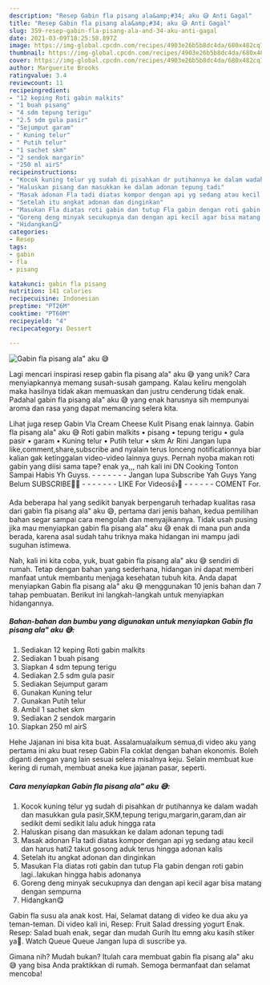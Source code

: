 ```yaml
---
description: "Resep Gabin fla pisang ala&amp;#34; aku 😅 Anti Gagal"
title: "Resep Gabin fla pisang ala&amp;#34; aku 😅 Anti Gagal"
slug: 359-resep-gabin-fla-pisang-ala-and-34-aku-anti-gagal
date: 2021-03-09T18:25:58.897Z
image: https://img-global.cpcdn.com/recipes/4903e26b5b8dc4da/680x482cq70/gabin-fla-pisang-ala-aku-foto-resep-utama.jpg
thumbnail: https://img-global.cpcdn.com/recipes/4903e26b5b8dc4da/680x482cq70/gabin-fla-pisang-ala-aku-foto-resep-utama.jpg
cover: https://img-global.cpcdn.com/recipes/4903e26b5b8dc4da/680x482cq70/gabin-fla-pisang-ala-aku-foto-resep-utama.jpg
author: Marguerite Brooks
ratingvalue: 3.4
reviewcount: 11
recipeingredient:
- "12 keping Roti gabin malkits"
- "1 buah pisang"
- "4 sdm tepung terigu"
- "2.5 sdm gula pasir"
- "Sejumput garam"
- " Kuning telur"
- " Putih telur"
- "1 sachet skm"
- "2 sendok margarin"
- "250 ml airS"
recipeinstructions:
- "Kocok kuning telur yg sudah di pisahkan dr putihannya ke dalam wadah dan masukkan gula pasir,SKM,tepung terigu,margarin,garam,dan air sedikit demi sedikit lalu aduk hingga rata"
- "Haluskan pisang dan masukkan ke dalam adonan tepung tadi"
- "Masak adonan Fla tadi diatas kompor dengan api yg sedang atau kecil dan harus hati2 takut gosong aduk terus hingga adonan kalis"
- "Setelah itu angkat adonan dan dinginkan"
- "Masukan Fla diatas roti gabin dan tutup Fla gabin dengan roti gabin lagi..lakukan hingga habis adonanya"
- "Goreng deng minyak secukupnya dan dengan api kecil agar bisa matang dengan sempurna"
- "Hidangkan😋"
categories:
- Resep
tags:
- gabin
- fla
- pisang

katakunci: gabin fla pisang 
nutrition: 141 calories
recipecuisine: Indonesian
preptime: "PT26M"
cooktime: "PT60M"
recipeyield: "4"
recipecategory: Dessert

---
```



![Gabin fla pisang ala&#34; aku 😅](https://img-global.cpcdn.com/recipes/4903e26b5b8dc4da/680x482cq70/gabin-fla-pisang-ala-aku-foto-resep-utama.jpg)

Lagi mencari inspirasi resep gabin fla pisang ala&#34; aku 😅 yang unik? Cara menyiapkannya memang susah-susah gampang. Kalau keliru mengolah maka hasilnya tidak akan memuaskan dan justru cenderung tidak enak. Padahal gabin fla pisang ala&#34; aku 😅 yang enak harusnya sih mempunyai aroma dan rasa yang dapat memancing selera kita.

Lihat juga resep Gabin Vla Cream Cheese Kulit Pisang enak lainnya. Gabin fla pisang ala&#34; aku 😅 Roti gabin malkits • pisang • tepung terigu • gula pasir • garam • Kuning telur • Putih telur • skm Ar Rini Jangan lupa like,comment,share,subscribe and nyalain terus lonceng notificationnya biar kalian gak ketinggalan video-video lainnya guys. Pernah nyoba makan roti gabin yang diisi sama tape? enak ya,,, nah kali ini DN Cooking Tonton Sampai Habis Yh Guyss. - - - - - - - Jangan lupa Subscribe Yah Guys Yang Belum SUBSCRIBE💃🙆 - - - - - - - LIKE For Videos👍🤗 - - - - - - COMENT For.

Ada beberapa hal yang sedikit banyak berpengaruh terhadap kualitas rasa dari gabin fla pisang ala&#34; aku 😅, pertama dari jenis bahan, kedua pemilihan bahan segar sampai cara mengolah dan menyajikannya. Tidak usah pusing jika mau menyiapkan gabin fla pisang ala&#34; aku 😅 enak di mana pun anda berada, karena asal sudah tahu triknya maka hidangan ini mampu jadi suguhan istimewa.


Nah, kali ini kita coba, yuk, buat gabin fla pisang ala&#34; aku 😅 sendiri di rumah. Tetap dengan bahan yang sederhana, hidangan ini dapat memberi manfaat untuk membantu menjaga kesehatan tubuh kita. Anda dapat menyiapkan Gabin fla pisang ala&#34; aku 😅 menggunakan 10 jenis bahan dan 7 tahap pembuatan. Berikut ini langkah-langkah untuk menyiapkan hidangannya.

<!--inarticleads1-->

##### Bahan-bahan dan bumbu yang digunakan untuk menyiapkan Gabin fla pisang ala&#34; aku 😅:

1. Sediakan 12 keping Roti gabin malkits
1. Sediakan 1 buah pisang
1. Siapkan 4 sdm tepung terigu
1. Sediakan 2.5 sdm gula pasir
1. Sediakan Sejumput garam
1. Gunakan  Kuning telur
1. Gunakan  Putih telur
1. Ambil 1 sachet skm
1. Sediakan 2 sendok margarin
1. Siapkan 250 ml airS


Hehe Jajanan ini bisa kita buat. Assalamualaikum semua,di video aku yang pertama ini aku buat resep Gabin Fla coklat dengan bahan ekonomis. Boleh diganti dengan yang lain sesuai selera misalnya keju. Selain membuat kue kering di rumah, membuat aneka kue jajanan pasar, seperti. 

<!--inarticleads2-->

##### Cara menyiapkan Gabin fla pisang ala&#34; aku 😅:

1. Kocok kuning telur yg sudah di pisahkan dr putihannya ke dalam wadah dan masukkan gula pasir,SKM,tepung terigu,margarin,garam,dan air sedikit demi sedikit lalu aduk hingga rata
1. Haluskan pisang dan masukkan ke dalam adonan tepung tadi
1. Masak adonan Fla tadi diatas kompor dengan api yg sedang atau kecil dan harus hati2 takut gosong aduk terus hingga adonan kalis
1. Setelah itu angkat adonan dan dinginkan
1. Masukan Fla diatas roti gabin dan tutup Fla gabin dengan roti gabin lagi..lakukan hingga habis adonanya
1. Goreng deng minyak secukupnya dan dengan api kecil agar bisa matang dengan sempurna
1. Hidangkan😋


Gabin fla susu ala anak kost. Hai, Selamat datang di video ke dua aku ya teman-teman. Di video kali ini, Resep: Fruit Salad dressing yogurt Enak. Resep: Salad buah enak, segar dan mudah Gurih Itu emng aku kasih stiker ya🖤. Watch Queue Queue Jangan lupa di suscribe ya. 

Gimana nih? Mudah bukan? Itulah cara membuat gabin fla pisang ala&#34; aku 😅 yang bisa Anda praktikkan di rumah. Semoga bermanfaat dan selamat mencoba!
